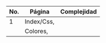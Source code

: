 | No.        | Página     | Complejidad |
| ---------- | ---------- | ----------  |
| 1          | Index/Css, |             |             
|            | Colores,   |		
